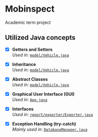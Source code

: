 # Mobinspect

Academic term project

## Utilized Java concepts

- [x] **Getters and Setters**  
      _Used in:_ [`model/Vehicle.java`](src/main/java/com/fhodun/mobinspect/model/Vehicle.java)

- [x] **Inheritance**  
      _Used in:_ [`model/Vehicle.java`](src/main/java/com/fhodun/mobinspect/model/Vehicle.java)

- [x] **Abstract Classes**  
      _Used in:_ [`model/Vehicle.java`](src/main/java/com/fhodun/mobinspect/model/Vehicle.java)

- [x] **Graphical User Interface (GUI)**  
      _Used in:_ [`App.java`](src/main/java/com/fhodun/mobinspect/App.java)

- [x] **Interfaces**  
      _Used in:_ [`report/exporter/Exporter.java`](src/main/java/com/fhodun/mobinspect/report/ReportExporter.java)

- [x] **Exception Handling (try-catch)**  
      _Mainly used in:_ [`DatabaseManager.java`](src/main/java/com/fhodun/mobinspect/DatabaseManager.java)
